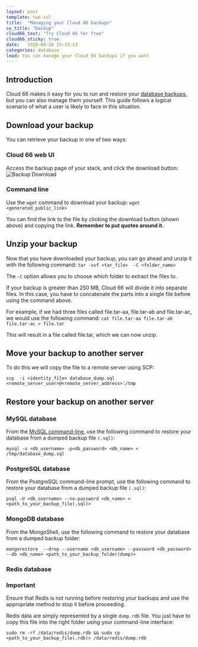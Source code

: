 ```yaml
---
layout: post
template: two-col
title:  "Managing your Cloud 66 backups"
so_title: "backup"
cloud66_text: "Try Cloud 66 for free"
cloud66_sticky: true
date:   1920-09-26 15:33:13
categories: database
lead: You can manage your Cloud 66 backups if you want
---
```



## Introduction
Cloud 66 makes it easy for you to run and restore your [database backups](/add-ins/backups.html), but you can also manage them yourself.
This guide follows a logical scenario of what a user is likely to face in this situation.

## Download your backup
You can retrieve your backup in one of two ways:

### Cloud 66 web UI
Access the backup page of your stack, and click the download button:
![Backup Download](http://cdn.cloud66.com/images/help/backup_download.png)


### Command line
Use the `wget` command to download your backup:
`wget <generated_public_link>`

You can find the link to the file by clicking the download button (shown above) and copying the link. <b>Remember to put quotes around it.</b>

## Unzip your backup
Now that you have downloaded your backup, you can go ahead and unzip it with the following command:
`tar -xvf <tar_file>  -C <folder_name>`

The `-C` option allows you to choose which folder to extract the files to.

If your backup is greater than 250 MB, Cloud 66 will divide it into separate files. In this case, you have to
concatenate the parts into a single file before using the command above.

For example, if we had three files called
file.tar-aa, file.tar-ab and file.tar-ac, we would use the following command: `cat file.tar-aa file.tar-ab file.tar-ac > file.tar`

This will result in a file called file.tar, which we can now unzip.

## Move your backup to another server
To do this we will copy the file to a remote server using SCP:

`scp  -i <identity_file> database_dump.sql <remote_server_user>@<remote_server_address>:/tmp`

## Restore your backup on another server

### MySQL database

From the [MySQL command-line](http://dev.mysql.com/doc/refman/5.5/en/mysql.html), use the following command to restore your database from a dumped backup file `(.sql)`:

`mysql -u <db_username> -p<db_password> <db_name> < /tmp/database_dump.sql`


### PostgreSQL database

From the PostgreSQL command-line prompt, use the following command to restore your database from a dumped backup file `(.sql)`:

`psql -U <db_username> --no-password <db_name> < <path_to_your_backup_file(.sql)>`


### MongoDB database

From the MongoShell, use the following command to restore your database from a dumped backup folder:

`mongorestore  --drop --username <db_username> --password <db_password> --db <db_name> <path_to_your_backup_folder(dump)>`

### Redis database

<div class="notice">
    <h3>Important</h3>
		<p>Ensure that Redis is not running before restoring your backups and use the appropriate method to stop it before proceeding.</p>
</div>

Redis data are simply represented by a single `dump.rdb` file. You just have to copy this file into the right folder using your command-line interface:

`sudo rm -rf /data/redis/dump.rdb && sudo cp <path_to_your_backup_file(.rdb)> /data/redis/dump.rdb`